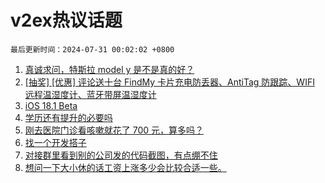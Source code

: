 # v2ex热议话题

`最后更新时间：2024-07-31 00:02:02 +0800`

1. [真诚求问，特斯拉 model y 是不是真的好？](https://www.v2ex.com/t/1061134)
1. [[抽奖] [优惠] 评论送十台 FindMy 卡片充电防丢器、AntiTag 防跟踪、WIFI 远程温湿度计、蓝牙带屏温湿度计](https://www.v2ex.com/t/1061188)
1. [iOS 18.1 Beta](https://www.v2ex.com/t/1061034)
1. [学历还有提升的必要吗](https://www.v2ex.com/t/1061045)
1. [刚去医院门诊看咳嗽就花了 700 元，算多吗？](https://www.v2ex.com/t/1061227)
1. [找一个开发搭子](https://www.v2ex.com/t/1061094)
1. [对接群里看到别的公司发的代码截图，有点绷不住](https://www.v2ex.com/t/1061237)
1. [想问一下大小休的话工资上涨多少会比较合适一些。](https://www.v2ex.com/t/1061056)

